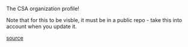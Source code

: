 The CSA organization profile!

Note that for this to be visble, it must be in a public repo - take this into account when you update it.

[source](https://github.blog/changelog/2021-09-14-readmes-for-organization-profiles/)
